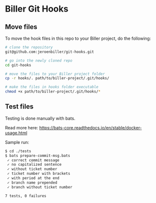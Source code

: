 # Biller Git Hooks

## Move files

To move the hook files in this repo to your Biller project, do the following:

```sh
# clone the repository
git@github.com:jeroenbiller/git-hooks.git

# go into the newly cloned repo
cd git-hooks

# move the files to your Biller project folder
cp -r hooks/. path/to/biller-project/.git/hooks/

# make the files in hooks folder executable
chmod +x path/to/biller-project/.git/hooks/*
```

## Test files

Testing is done manually with bats.

Read more here: https://bats-core.readthedocs.io/en/stable/docker-usage.html

Sample run:

```sh
$ cd ./tests
$ bats prepare-commit-msg.bats
 ✓ correct commit message
 ✓ no capitalized sentence
 ✓ without ticket number
 ✓ ticket number with brackets
 ✓ with period at the end
 ✓ branch name prepended
 ✓ branch without ticket number

7 tests, 0 failures
```
